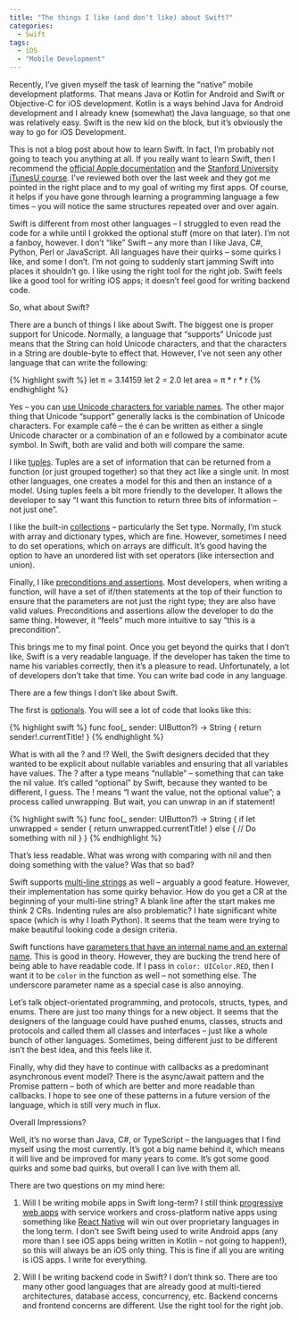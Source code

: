 ```yaml
---
title: "The things I like (and don't like) about Swift?"
categories:
  - Swift
tags:
  - iOS
  - "Mobile Development"
---
```


Recently, I’ve given myself the task of learning the “native” mobile development platforms.  That means Java or Kotlin for Android and Swift or Objective-C for iOS development.  Kotlin is a ways behind Java for Android development and I already knew (somewhat) the Java language, so that one was relatively easy.  Swift is the new kid on the block, but it’s obviously the way to go for iOS Development.

This is not a blog post about how to learn Swift.  In fact, I’m probably not going to teach you anything at all.  If you really want to learn Swift, then I recommend the [official Apple documentation](https://developer.apple.com/library/content/documentation/Swift/Conceptual/Swift_Programming_Language/) and the [Stanford University iTunesU course](https://itunes.apple.com/us/course/developing-ios-10-apps-with-swift/id1198467120).  I’ve reviewed both over the last week and they got me pointed in the right place and to my goal of writing my first apps.  Of course, it helps if you have gone through learning a programming language a few times – you will notice the same structures repeated over and over again.

Swift is different from most other languages – I struggled to even read the code for a while until I grokked the optional stuff (more on that later).  I’m not a fanboy, however.  I don’t “like” Swift – any more than I like Java, C#, Python, Perl or JavaScript.  All languages have their quirks – some quirks I like, and some I don’t. I’m not going to suddenly start jamming Swift into places it shouldn’t go. I like using the right tool for the right job. Swift feels like a good tool for writing iOS apps; it doesn’t feel good for writing backend code.

So, what about Swift?

There are a bunch of things I like about Swift.  The biggest one is proper support for Unicode.  Normally, a language that “supports” Unicode just means that the String can hold Unicode characters, and that the characters in a String are double-byte to effect that. However, I’ve not seen any other language that can write the following:

{% highlight swift %}
let π = 3.14159
let 2 = 2.0
let area = π * r * r
{% endhighlight %}

Yes – you can [use Unicode characters for variable names](https://developer.apple.com/library/content/documentation/Swift/Conceptual/Swift_Programming_Language/TheBasics.html#//apple_ref/doc/uid/TP40014097-CH5-ID309). The other major thing that Unicode “support” generally lacks is the combination of Unicode characters. For example café – the é can be written as either a single Unicode character or a combination of an e followed by a combinator acute symbol. In Swift, both are valid and both will compare the same.

I like [tuples](https://developer.apple.com/library/content/documentation/Swift/Conceptual/Swift_Programming_Language/TheBasics.html#//apple_ref/doc/uid/TP40014097-CH5-ID309). Tuples are a set of information that can be returned from a function (or just grouped together) so that they act like a single unit. In most other languages, one creates a model for this and then an instance of a model. Using tuples feels a bit more friendly to the developer. It allows the developer to say “I want this function to return three bits of information – not just one”.

I like the built-in [collections](https://developer.apple.com/library/content/documentation/Swift/Conceptual/Swift_Programming_Language/CollectionTypes.html#//apple_ref/doc/uid/TP40014097-CH8-ID105) – particularly the Set type. Normally, I’m stuck with array and dictionary types, which are fine. However, sometimes I need to do set operations, which on arrays are difficult. It’s good having the option to have an unordered list with set operators (like intersection and union).

Finally, I like [preconditions and assertions](https://developer.apple.com/library/content/documentation/Swift/Conceptual/Swift_Programming_Language/TheBasics.html#//apple_ref/doc/uid/TP40014097-CH5-ID309). Most developers, when writing a function, will have a set of if/then statements at the top of their function to ensure that the parameters are not just the right type; they are also have valid values. Preconditions and assertions allow the developer to do the same thing. However, it “feels” much more intuitive to say “this is a precondition”.

This brings me to my final point. Once you get beyond the quirks that I don’t like, Swift is a very readable language. If the developer has taken the time to name his variables correctly, then it’s a pleasure to read. Unfortunately, a lot of developers don’t take that time. You can write bad code in any language.

There are a few things I don’t like about Swift.

The first is [optionals](https://developer.apple.com/library/content/documentation/Swift/Conceptual/Swift_Programming_Language/TheBasics.html#//apple_ref/doc/uid/TP40014097-CH5-ID309). You will see a lot of code that looks like this:

{% highlight swift %}
func foo(_ sender: UIButton?) -> String {
    return sender!.currentTitle!
}
{% endhighlight %}

What is with all the ? and !? Well, the Swift designers decided that they wanted to be explicit about nullable variables and ensuring that all variables have values. The ? after a type means “nullable” – something that can take the nil value. It’s called “optional” by Swift, because they wanted to be different, I guess. The ! means “I want the value, not the optional value”; a process called unwrapping. But wait, you can unwrap in an if statement!

{% highlight swift %}
func foo(_ sender: UIButton?) -> String {
    if let unwrapped = sender {
        return unwrapped.currentTitle!
    } else {
        // Do something with nil
    }
}
{% endhighlight %}

That’s less readable. What was wrong with comparing with nil and then doing something with the value? Was that so bad?

Swift supports [multi-line strings](https://developer.apple.com/library/content/documentation/Swift/Conceptual/Swift_Programming_Language/StringsAndCharacters.html#//apple_ref/doc/uid/TP40014097-CH7-ID285) as well – arguably a good feature. However, their implementation has some quirky behavior. How do you get a CR at the beginning of your multi-line string? A blank line after the start makes me think 2 CRs. Indenting rules are also problematic? I hate significant white space (which is why I loath Python). It seems that the team were trying to make beautiful looking code a design criteria.

Swift functions have [parameters that have an internal name and an external name](https://developer.apple.com/library/content/documentation/Swift/Conceptual/Swift_Programming_Language/Functions.html#//apple_ref/doc/uid/TP40014097-CH10-ID158). This is good in theory. However, they are bucking the trend here of being able to have readable code. If I pass in `color: UIColor.RED`, then I want it to be `color` in the function as well – not something else. The underscore parameter name as a special case is also annoying.

Let’s talk object-orientated programming, and protocols, structs, types, and enums. There are just too many things for a new object. It seems that the designers of the language could have pushed enums, classes, structs and protocols and called them all classes and interfaces – just like a whole bunch of other languages. Sometimes, being different just to be different isn’t the best idea, and this feels like it.

Finally, why did they have to continue with callbacks as a predominant asynchronous event model? There is the async/await pattern and the Promise pattern – both of which are better and more readable than callbacks. I hope to see one of these patterns in a future version of the language, which is still very much in flux.

Overall Impressions?

Well, it’s no worse than Java, C#, or TypeScript – the languages that I find myself using the most currently. It’s got a big name behind it, which means it will live and be improved for many years to come. It’s got some good quirks and some bad quirks, but overall I can live with them all.

There are two questions on my mind here:

1. Will I be writing mobile apps in Swift long-term? I still think [progressive web apps](https://www.smashingmagazine.com/2016/08/a-beginners-guide-to-progressive-web-apps/) with service workers and cross-platform native apps using something like [React Native](https://facebook.github.io/react-native/) will win out over proprietary languages in the long term. I don’t see Swift being used to write Android apps (any more than I see iOS apps being written in Kotlin – not going to happen!), so this will always be an iOS only thing. This is fine if all you are writing is iOS apps. I write for everything.

2. Will I be writing backend code in Swift? I don’t think so. There are too many other good languages that are already good at multi-tiered architectures, database access, concurrency, etc. Backend concerns and frontend concerns are different. Use the right tool for the right job.
